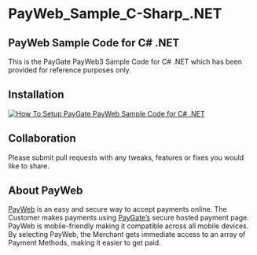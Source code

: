 # PayWeb_Sample_C-Sharp_.NET
## PayWeb Sample Code for C# .NET

This is the PayGate PayWeb3 Sample Code for C# .NET which has been provided for reference purposes only.

## Installation
[![How To Setup PayGate PayWeb Sample Code for C# .NET](https://appinlet.com/wp-content/uploads/2021/11/How-To-Setup-PayGate-PayWeb-Sample-Code-for-C-.NET_.jpg)](https://www.youtube.com/watch?v=cAbuWFeZLg0 "How To Setup PayGate PayWeb Sample Code for C# .NET")

## Collaboration

Please submit pull requests with any tweaks, features or fixes you would like to share.

## About PayWeb

[PayWeb](https://www.paygate.co.za/paygate-products/payweb/) is an easy and secure way to accept payments online. The Customer makes payments using [PayGate’s](https://www.paygate.co.za/) secure hosted payment page. PayWeb is mobile-friendly making it compatible across all mobile devices. By selecting PayWeb, the Merchant gets immediate access to an array of Payment Methods, making it easier to get paid.
